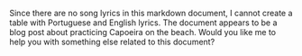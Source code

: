 Since there are no song lyrics in this markdown document, I cannot create a table with Portuguese and English lyrics. The document appears to be a blog post about practicing Capoeira on the beach. Would you like me to help you with something else related to this document?